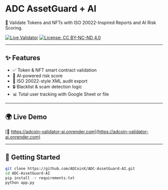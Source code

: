 # ADC AssetGuard + AI

🔐 Validate Tokens and NFTs with ISO 20022-Inspired Reports and AI Risk Scoring.

[![Live Validator](https://img.shields.io/badge/Live-Demo-green)](https://adcoin-validator-ai.onrender.com)
[![License: CC BY-NC-ND 4.0](https://img.shields.io/badge/License-CC%20BY--NC--ND%204.0-lightgrey.svg)](https://creativecommons.org/licenses/by-nc-nd/4.0/)

---

## ✨ Features
- ✅ Token & NFT smart contract validation
- 🧠 AI-powered risk score
- 🧾 ISO 20022-style XML audit export
- 🔒 Blacklist & scam detection logic
- 📊 Total user tracking with Google Sheet or file

---

## 🌍 Live Demo
[🔗 https://adcoin-validator-ai.onrender.com](https://adcoin-validator-ai.onrender.com)

---

## 🚀 Getting Started

```bash
git clone https://github.com/ADCoinX/ADC-AssetGuard-AI.git
cd ADC-AssetGuard-AI
pip install -r requirements.txt
python app.py
